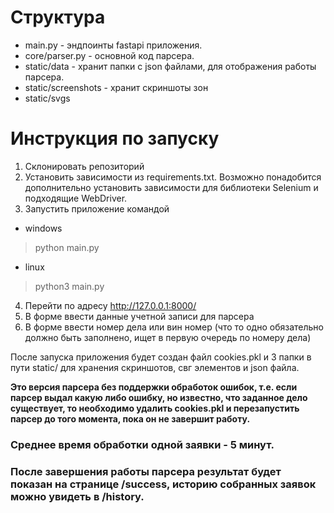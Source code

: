 # Структура 
* main.py - эндпоинты fastapi приложения.
* core/parser.py - основной код парсера.
* static/data - хранит папки с json файлами, для отображения работы парсера.
* static/screenshots - хранит скриншоты зон 
* static/svgs 



# Инструкция по запуску 

1. Склонировать репозиторий
2. Установить зависимости из requirements.txt. Возможно понадобится дополнительно установить зависимости для библиотеки Selenium и подходящие WebDriver. 
3. Запустить приложение командой

* windows
> python main.py

* linux
> python3 main.py

4. Перейти по адресу http://127.0.0.1:8000/
5. В форме ввести данные учетной записи для парсера
6. В форме ввести номер дела или вин номер (что то одно обязательно должно быть заполнено, ищет в первую очередь по номеру дела)

После запуска приложения будет создан файл cookies.pkl и 3 папки в пути static/ для хранения скриншотов, свг элементов и json файла. 

**Это версия парсера без поддержки обработок ошибок, т.е. если парсер выдал какую либо ошибку, но известно, что заданное дело существует, то необходимо удалить cookies.pkl и перезапустить парсер до того момента, пока он не завершит работу.**

### Среднее время обработки одной заявки - 5 минут. 

### После завершения работы парсера результат будет показан на странице /success, историю собранных заявок можно увидеть в /history.

